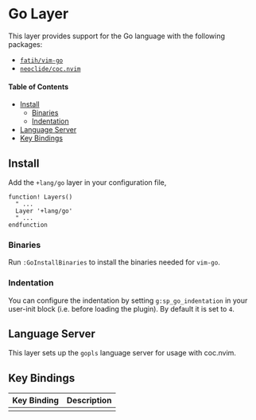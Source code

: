 # Go Layer
This layer provides support for the Go language with the following packages:

- [`fatih/vim-go`](https://github.com/fatih/vim-go)
- [`neoclide/coc.nvim`](https://github.com/neoclide/coc.nvim)

#### Table of Contents
- [Install](#install)
  - [Binaries](#binaries)
  - [Indentation](#indentation)
- [Language Server](#language-server)
- [Key Bindings](#key-bindings)

## Install
Add the `+lang/go` layer in your configuration file,

```viml
function! Layers()
  " ...
  Layer '+lang/go'
  " ...
endfunction
```

### Binaries
Run `:GoInstallBinaries` to install the binaries needed for `vim-go`.


### Indentation
You can configure the indentation by setting `g:sp_go_indentation` in your user-init block (i.e. before loading the plugin). By default it is set to `4`.

## Language Server
This layer sets up the `gopls` language server for usage with coc.nvim.

## Key Bindings
Key Binding | Description
----------- | ---------------------------
            |

